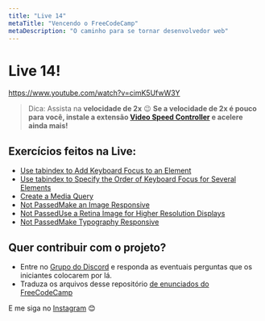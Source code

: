 ```yaml
---
title: "Live 14"
metaTitle: "Vencendo o FreeCodeCamp"
metaDescription: "O caminho para se tornar desenvolvedor web"
---
```


# Live 14!

https://www.youtube.com/watch?v=cimK5UfwW3Y

> Dica: Assista na **velocidade de 2x** 😉 **Se a velocidade de 2x é pouco para você, instale a extensão [Video Speed Controller](http://bit.ly/2YjPJn2) e acelere ainda mais!**

## Exercícios feitos na Live: 

-   [Use tabindex to Add Keyboard Focus to an Element](https://www.freecodecamp.org/learn/responsive-web-design/applied-accessibility/use-tabindex-to-add-keyboard-focus-to-an-element)
-   [Use tabindex to Specify the Order of Keyboard Focus for Several Elements](https://www.freecodecamp.org/learn/responsive-web-design/applied-accessibility/use-tabindex-to-specify-the-order-of-keyboard-focus-for-several-elements)
-   [Create a Media Query](https://www.freecodecamp.org/learn/responsive-web-design/responsive-web-design-principles/create-a-media-query)
-   [Not PassedMake an Image Responsive](https://www.freecodecamp.org/learn/responsive-web-design/responsive-web-design-principles/make-an-image-responsive)
-   [Not PassedUse a Retina Image for Higher Resolution Displays](https://www.freecodecamp.org/learn/responsive-web-design/responsive-web-design-principles/use-a-retina-image-for-higher-resolution-displays)
-   [Not PassedMake Typography Responsive](https://www.freecodecamp.org/learn/responsive-web-design/responsive-web-design-principles/make-typography-responsive)

## Quer contribuir com o projeto?

- Entre no [Grupo do Discord](https://bit.ly/discord-reativa) e responda as eventuais perguntas que os iniciantes colocarem por lá.
- Traduza os arquivos desse repositório [de enunciados do FreeCodeCamp](https://github.com/reativa/traducao-freecodecamp)

E me siga no [Instagram](http://bit.ly/pauloluan-insta
) 😊
